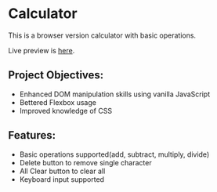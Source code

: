 # Calculator

This is a browser version calculator with basic operations.

Live preview is [here](https://elsiechen.github.io/Calculator/).

## Project Objectives:
- Enhanced DOM manipulation skills using vanilla JavaScript
- Bettered Flexbox usage
- Improved knowledge of CSS 

## Features:
- Basic operations supported(add, subtract, multiply, divide)
- Delete button to remove single character  
- All Clear button to clear all 
- Keyboard input supported